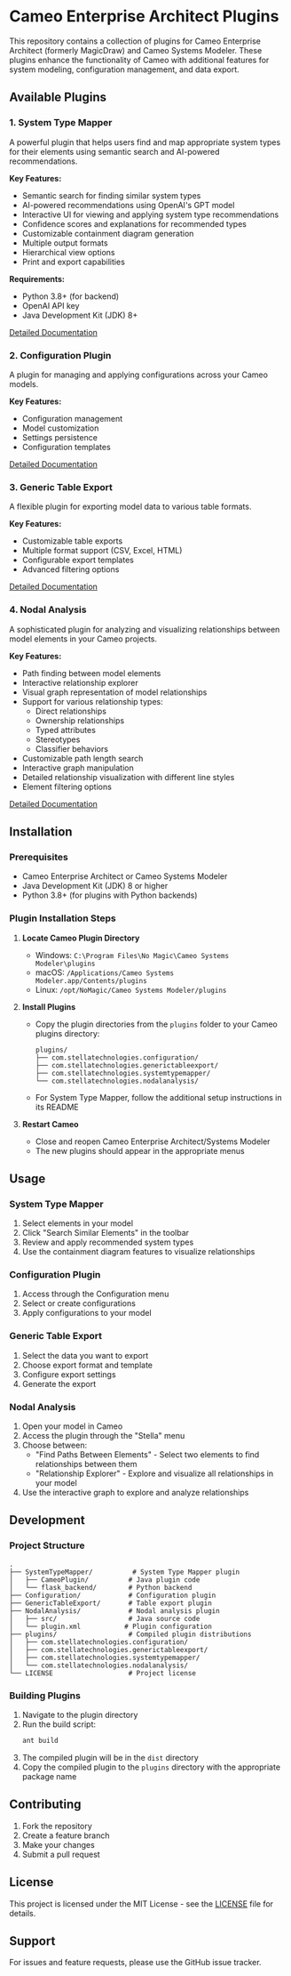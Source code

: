 # Cameo Enterprise Architect Plugins

This repository contains a collection of plugins for Cameo Enterprise Architect (formerly MagicDraw) and Cameo Systems Modeler. These plugins enhance the functionality of Cameo with additional features for system modeling, configuration management, and data export.

## Available Plugins

### 1. System Type Mapper
A powerful plugin that helps users find and map appropriate system types for their elements using semantic search and AI-powered recommendations.

**Key Features:**
- Semantic search for finding similar system types
- AI-powered recommendations using OpenAI's GPT model
- Interactive UI for viewing and applying system type recommendations
- Confidence scores and explanations for recommended types
- Customizable containment diagram generation
- Multiple output formats
- Hierarchical view options
- Print and export capabilities

**Requirements:**
- Python 3.8+ (for backend)
- OpenAI API key
- Java Development Kit (JDK) 8+

[Detailed Documentation](SystemTypeMapper/README.md)

### 2. Configuration Plugin
A plugin for managing and applying configurations across your Cameo models.

**Key Features:**
- Configuration management
- Model customization
- Settings persistence
- Configuration templates

[Detailed Documentation](Configuration/README.md)

### 3. Generic Table Export
A flexible plugin for exporting model data to various table formats.

**Key Features:**
- Customizable table exports
- Multiple format support (CSV, Excel, HTML)
- Configurable export templates
- Advanced filtering options

[Detailed Documentation](GenericTableExport/README.md)

### 4. Nodal Analysis
A sophisticated plugin for analyzing and visualizing relationships between model elements in your Cameo projects.

**Key Features:**
- Path finding between model elements
- Interactive relationship explorer
- Visual graph representation of model relationships
- Support for various relationship types:
  - Direct relationships
  - Ownership relationships
  - Typed attributes
  - Stereotypes
  - Classifier behaviors
- Customizable path length search
- Interactive graph manipulation
- Detailed relationship visualization with different line styles
- Element filtering options

[Detailed Documentation](NodalAnalysis/README.md)

## Installation

### Prerequisites
- Cameo Enterprise Architect or Cameo Systems Modeler
- Java Development Kit (JDK) 8 or higher
- Python 3.8+ (for plugins with Python backends)

### Plugin Installation Steps

1. **Locate Cameo Plugin Directory**
   - Windows: `C:\Program Files\No Magic\Cameo Systems Modeler\plugins`
   - macOS: `/Applications/Cameo Systems Modeler.app/Contents/plugins`
   - Linux: `/opt/NoMagic/Cameo Systems Modeler/plugins`

2. **Install Plugins**
   - Copy the plugin directories from the `plugins` folder to your Cameo plugins directory:
     ```
     plugins/
     ├── com.stellatechnologies.configuration/
     ├── com.stellatechnologies.generictableexport/
     ├── com.stellatechnologies.systemtypemapper/
     └── com.stellatechnologies.nodalanalysis/
     ```
   - For System Type Mapper, follow the additional setup instructions in its README

3. **Restart Cameo**
   - Close and reopen Cameo Enterprise Architect/Systems Modeler
   - The new plugins should appear in the appropriate menus

## Usage

### System Type Mapper
1. Select elements in your model
2. Click "Search Similar Elements" in the toolbar
3. Review and apply recommended system types
4. Use the containment diagram features to visualize relationships

### Configuration Plugin
1. Access through the Configuration menu
2. Select or create configurations
3. Apply configurations to your model

### Generic Table Export
1. Select the data you want to export
2. Choose export format and template
3. Configure export settings
4. Generate the export

### Nodal Analysis
1. Open your model in Cameo
2. Access the plugin through the "Stella" menu
3. Choose between:
   - "Find Paths Between Elements" - Select two elements to find relationships between them
   - "Relationship Explorer" - Explore and visualize all relationships in your model
4. Use the interactive graph to explore and analyze relationships

## Development

### Project Structure
```
.
├── SystemTypeMapper/          # System Type Mapper plugin
│   ├── CameoPlugin/          # Java plugin code
│   └── flask_backend/        # Python backend
├── Configuration/            # Configuration plugin
├── GenericTableExport/       # Table export plugin
├── NodalAnalysis/            # Nodal analysis plugin
│   ├── src/                  # Java source code
│   └── plugin.xml           # Plugin configuration
├── plugins/                  # Compiled plugin distributions
│   ├── com.stellatechnologies.configuration/
│   ├── com.stellatechnologies.generictableexport/
│   ├── com.stellatechnologies.systemtypemapper/
│   └── com.stellatechnologies.nodalanalysis/
└── LICENSE                   # Project license
```

### Building Plugins
1. Navigate to the plugin directory
2. Run the build script:
   ```bash
   ant build
   ```
3. The compiled plugin will be in the `dist` directory
4. Copy the compiled plugin to the `plugins` directory with the appropriate package name

## Contributing

1. Fork the repository
2. Create a feature branch
3. Make your changes
4. Submit a pull request

## License

This project is licensed under the MIT License - see the [LICENSE](LICENSE) file for details.

## Support

For issues and feature requests, please use the GitHub issue tracker. 